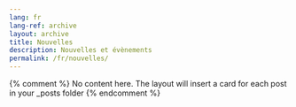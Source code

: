 ```yaml
---
lang: fr
lang-ref: archive
layout: archive
title: Nouvelles
description: Nouvelles et évènements
permalink: /fr/nouvelles/
---
```

{% comment %}
  No content here. The layout will insert a card for each post in your _posts folder
{% endcomment %}
